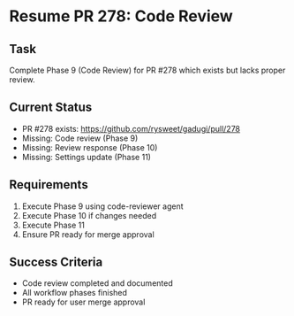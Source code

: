 # Resume PR 278: Code Review

## Task
Complete Phase 9 (Code Review) for PR #278 which exists but lacks proper review.

## Current Status
- PR #278 exists: https://github.com/rysweet/gadugi/pull/278
- Missing: Code review (Phase 9)
- Missing: Review response (Phase 10)
- Missing: Settings update (Phase 11)

## Requirements
1. Execute Phase 9 using code-reviewer agent
2. Execute Phase 10 if changes needed
3. Execute Phase 11
4. Ensure PR ready for merge approval

## Success Criteria
- Code review completed and documented
- All workflow phases finished
- PR ready for user merge approval
